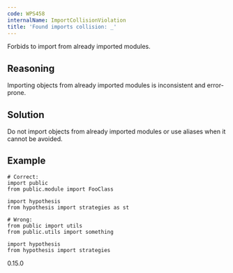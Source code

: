 ```yaml
---
code: WPS458
internalName: ImportCollisionViolation
title: 'Found imports collision: _'
---
```


Forbids to import from already imported modules.

## Reasoning
Importing objects from already imported modules is inconsistent and
error-prone.

## Solution
Do not import objects from already imported modules or use aliases
when it cannot be avoided.

## Example

    # Correct:
    import public
    from public.module import FooClass
    
    import hypothesis
    from hypothesis import strategies as st
    
    # Wrong:
    from public import utils
    from public.utils import something
    
    import hypothesis
    from hypothesis import strategies

<div class="versionadded">

0.15.0

</div>